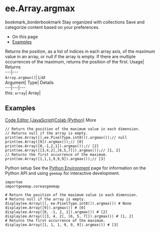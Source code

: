  
#  ee.Array.argmax 
bookmark_borderbookmark Stay organized with collections  Save and categorize content based on your preferences.
  * On this page
  * [Examples](https://developers.google.com/earth-engine/apidocs/ee-array-argmax#examples)


Returns the position, as a list of indices in each array axis, of the maximum value in an array, or null if the array is empty. If there are multiple occurrences of the maximum, returns the position of the first. 
Usage| Returns  
---|---  
`Array.argmax()`| List  
Argument| Type| Details  
---|---|---  
this: `array`| Array|   
## Examples
[Code Editor (JavaScript)](https://developers.google.com/earth-engine/apidocs/ee-array-argmax#code-editor-javascript-sample)[Colab (Python)](https://developers.google.com/earth-engine/apidocs/ee-array-argmax#colab-python-sample) More
```
// Return the position of the maximum value in each dimension.
// Returns null if the array is empty.
print(ee.Array([],ee.PixelType.int8()).argmax());// null
print(ee.Array([9]).argmax());// [0]
print(ee.Array([0,-1,2,1]).argmax());// [2]
print(ee.Array([[3,4,2],[6,5,7]]).argmax());// [1, 2]
// Returns the first occurrence of the maximum.
print(ee.Array([1,1,1,9,9,9]).argmax());// [3]
```
Python setup
See the [ Python Environment](https://developers.google.com/earth-engine/guides/python_install) page for information on the Python API and using `geemap` for interactive development.
```
importee
importgeemap.coreasgeemap
```
```
# Return the position of the maximum value in each dimension.
# Returns null if the array is empty.
display(ee.Array([], ee.PixelType.int8()).argmax()) # None
display(ee.Array([9]).argmax()) # [0]
display(ee.Array([0, -1, 2, 1]).argmax()) # [2]
display(ee.Array([[3, 4, 2], [6, 5, 7]]).argmax()) # [1, 2]
# Returns the first occurrence of the maximum.
display(ee.Array([1, 1, 1, 9, 9, 9]).argmax()) # [3]
```

